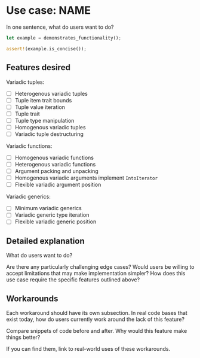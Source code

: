 # Use case: NAME

In one sentence, what do users want to do?

```rust
let example = demonstrates_functionality();

assert!(example.is_concise());
```

## Features desired

Variadic tuples:

- [ ] Heterogenous variadic tuples
- [ ] Tuple item trait bounds
- [ ] Tuple value iteration
- [ ] Tuple trait
- [ ] Tuple type manipulation
- [ ] Homogenous variadic tuples
- [ ] Variadic tuple destructuring
  
Variadic functions:

- [ ] Homogenous variadic functions
- [ ] Heterogenous variadic functions
- [ ] Argument packing and unpacking
- [ ] Homogenous variadic arguments implement `IntoIterator`
- [ ] Flexible variadic argument position

Variadic generics:

- [ ] Minimum variadic generics
- [ ] Variadic generic type iteration
- [ ] Flexible variadic generic position

## Detailed explanation

What do users want to do?

Are there any particularly challenging edge cases?
Would users be willing to accept limitations that may make implementation simpler?
How does this use case require the specific features outlined above?

## Workarounds

Each workaround should have its own subsection.
In real code bases that exist today, how do users currently work around the lack of this feature?

Compare snippets of code before and after.
Why would this feature make things better?

If you can find them, link to real-world uses of these workarounds.
